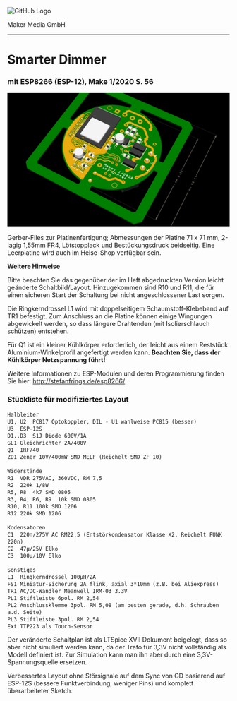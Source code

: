 ![GitHub Logo](http://www.heise.de/make/icons/make_logo.png)

Maker Media GmbH

***

# Smarter Dimmer

### mit ESP8266 (ESP-12), Make 1/2020 S. 56

![Picture](https://github.com/MakeMagazinDE/Smart-Dimmer/blob/master/iot_dimmer_v02.jpg)

Gerber-Files zur Platinenfertigung; Abmessungen der Platine 71 x 71 mm, 2-lagig 1,55mm FR4, Lötstopplack und Bestückungsdruck beidseitig. Eine Leerplatine wird auch im Heise-Shop verfügbar sein.

**Weitere Hinweise**

Bitte beachten Sie das gegenüber der im Heft abgedruckten Version leicht geänderte Schaltbild/Layout. Hinzugekommen sind R10 und R11, die für einen sicheren Start der Schaltung bei nicht angeschlossener Last sorgen.

Die Ringkerndrossel L1 wird mit doppelseitigem Schaumstoff-Klebeband auf TR1 befestigt. Zum Anschluss an die Platine können einige Wingungen abgewickelt werden, so dass längere Drahtenden (mit Isolierschlauch schützen) entstehen.

Für Q1 ist ein kleiner Kühlkörper erforderlich, der leicht aus einem Reststück Aluminium-Winkelprofil angefertigt werden kann. **Beachten Sie, dass der Kühlkörper Netzspannung führt!**

Weitere Informationen zu ESP-Modulen und deren Programmierung finden Sie hier: http://stefanfrings.de/esp8266/

### Stückliste für modifiziertes Layout

	Halbleiter
	U1, U2  PC817 Optokoppler, DIL - U1 wahlweise PC815 (besser)
	U3  ESP-12S
	D1..D3  S1J Diode 600V/1A
	GL1 Gleichrichter 2A/400V
	Q1  IRF740
	ZD1 Zener 10V/400mW SMD MELF (Reichelt SMD ZF 10)
 
	Widerstände
	R1  VDR 275VAC, 360VDC, RM 7,5
	R2  220k 1/8W
	R5, R8  4k7 SMD 0805
	R3, R4, R6, R9  10k SMD 0805
	R10, R11 100k SMD 1206
	R12 220k SMD 1206

	Kodensatoren
	C1  220n/275V AC RM22,5 (Entstörkondensator Klasse X2, Reichelt FUNK 220n)
	C2  47µ/25V Elko 
	C3  100µ/10V Elko

	Sonstiges
	L1  Ringkerndrossel 100µH/2A
	FS1 Miniatur-Sicherung 2A flink, axial 3*10mm (z.B. bei Aliexpress)
	TR1 AC/DC-Wandler Meanwell IRM-03 3.3V
	PL1 Stiftleiste 6pol. RM 2,54
	PL2 Anschlussklemme 3pol. RM 5,08 (am besten gerade, d.h. Schrauben a.d. Seite)
	PL3 Stiftleiste 3pol. RM 2,54
	Ext TTP223 als Touch-Sensor

Der veränderte Schaltplan ist als LTSpice XVII Dokument beigelegt, dass so aber nicht simuliert werden kann, da der Trafo für 3,3V nicht vollständig als Modell definiert ist. Zur Simulation kann man ihn aber durch eine 3,3V-Spannungsquelle ersetzen.

Verbessertes Layout ohne Störsignale auf dem Sync von GD basierend auf ESP-12S (bessere Funktverbindung, weniger Pins) und komplett überarbeiteter Sketch.
